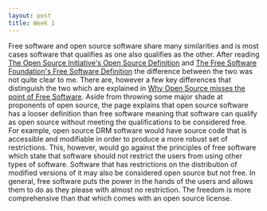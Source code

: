 ```yaml
---
layout: post
title: Week 1
---
```


Free software and open source software share many similarities and is most cases software that qualifies as one also qualifies as the other. After reading [The Open Source Initiative's Open Source Definition](https://opensource.org/osd) and [The Free Software Foundation's Free Software Definition](https://www.gnu.org/philosophy/free-sw.html) the difference between the two was not quite clear to me. There are, however a few key differences that distinguish the two which are explained in [Why Open Source misses the point of Free Software](https://www.gnu.org/philosophy/open-source-misses-the-point.html). Aside from throwing some major shade at proponents of open source, the page explains that open source software has a looser definition than free software meaning that software can qualify as open source without meeting the qualifications to be considered free. For example, open source DRM software would have source code that is accessible and modifiable in order to produce a more robust set of restrictions. This, however, would go against the principles of free software which state that software should not restrict the users from using other types of software. Software that has restrictions on the distribution of modified versions of it may also be considered open source but not free. In general, free software puts the power in the hands of the users and allows them to do as they please with almost no restriction. The freedom is more comprehensive than that which comes with an open source license.
